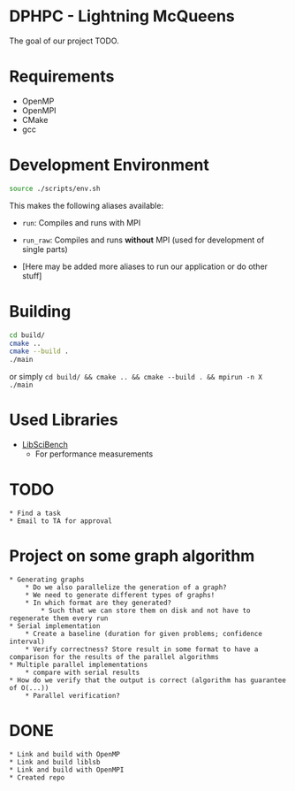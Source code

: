 
# DPHPC - Lightning McQueens

The goal of our project TODO.

# Requirements
* OpenMP
* OpenMPI
* CMake
* gcc

# Development Environment
```bash
source ./scripts/env.sh
```
This makes the following aliases available:
* `run`: Compiles and runs with MPI
* `run_raw`: Compiles and runs **without** MPI (used for development of single parts)

* [Here may be added more aliases to run our application or do other stuff]


# Building

```bash
cd build/
cmake ..
cmake --build .
./main
```
or simply `cd build/ && cmake .. && cmake --build . && mpirun -n X ./main`

# Used Libraries
* [LibSciBench](https://spcl.inf.ethz.ch/Research/Performance/LibLSB/)
    * For performance measurements

# TODO
    * Find a task
    * Email to TA for approval

# Project on some graph algorithm
    * Generating graphs
        * Do we also parallelize the generation of a graph?
        * We need to generate different types of graphs!
        * In which format are they generated?
            * Such that we can store them on disk and not have to regenerate them every run
    * Serial implementation
        * Create a baseline (duration for given problems; confidence interval)
        * Verify correctness? Store result in some format to have a comparison for the results of the parallel algorithms
    * Multiple parallel implementations
        * compare with serial results
    * How do we verify that the output is correct (algorithm has guarantee of O(...))
        * Parallel verification?


# DONE
    * Link and build with OpenMP
    * Link and build liblsb
    * Link and build with OpenMPI
    * Created repo
